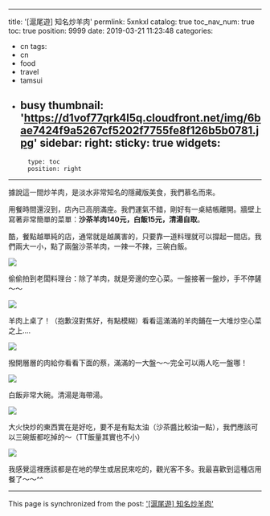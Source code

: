 
---
title: '[滬尾遊] 知名炒羊肉'
permlink: 5xnkxl
catalog: true
toc_nav_num: true
toc: true
position: 9999
date: 2019-03-21 11:23:48
categories:
- cn
tags:
- cn
- food
- travel
- tamsui
- busy
thumbnail: 'https://d1vof77qrk4l5q.cloudfront.net/img/6bae7424f9a5267cf5202f7755fe8f126b5b0781.jpg'
sidebar:
    right:
        sticky: true
widgets:
    -
        type: toc
        position: right
---


據說這一間炒羊肉，是淡水非常知名的隱藏版美食，我們慕名而來。

用餐時間還沒到，店內已高朋滿座。我們運氣不錯，剛好有一桌結帳離開。牆壁上寫著非常簡單的菜單：**沙茶羊肉140元，白飯15元，清湯自取**。

酷，餐點越單純的店，通常就是越厲害的，只要靠一道料理就可以撐起一間店。我們兩大一小，點了兩盤沙茶羊肉，一辣一不辣，三碗白飯。

![](https://d1vof77qrk4l5q.cloudfront.net/img/6bae7424f9a5267cf5202f7755fe8f126b5b0781.jpg)

偷偷拍到老闆料理台：除了羊肉，就是旁邊的空心菜。一盤接著一盤炒，手不停鏟～～

![](https://d1vof77qrk4l5q.cloudfront.net/img/1d08fe58c814bb3ae463057a5b73b2d1ca1476b1.jpg)

羊肉上桌了！（抱歉沒對焦好，有點模糊）看看這滿滿的羊肉鋪在一大堆炒空心菜之上....

![](https://d1vof77qrk4l5q.cloudfront.net/img/e682852974648a43541860e8a24eb8b60d3fc605.jpg)

撥開層層的肉給你看看下面的蔡，滿滿的一大盤～～完全可以兩人吃一盤哪！

![](https://d1vof77qrk4l5q.cloudfront.net/img/94c110c6bc24c3514a9c30e1d83c9f8641a85002.jpg)

白飯非常大碗。清湯是海帶湯。

![](https://d1vof77qrk4l5q.cloudfront.net/img/48eec078d96bd2364c04c6653164eba6589d170d.jpg)

大火快炒的東西實在是好吃，要不是有點太油（沙茶醬比較油一點），我們應該可以三碗飯都吃掉的～（TT飯量其實也不小）

![](https://d1vof77qrk4l5q.cloudfront.net/img/227e4c485d22c39410b435afb9af05a959d80fea.jpg)

我感覺這裡應該都是在地的學生或居民來吃的，觀光客不多。我最喜歡到這種店用餐了～～^^


- - -

This page is synchronized from the post: ['[滬尾遊] 知名炒羊肉'](https://steemit.com/@deanliu/5xnkxl)
